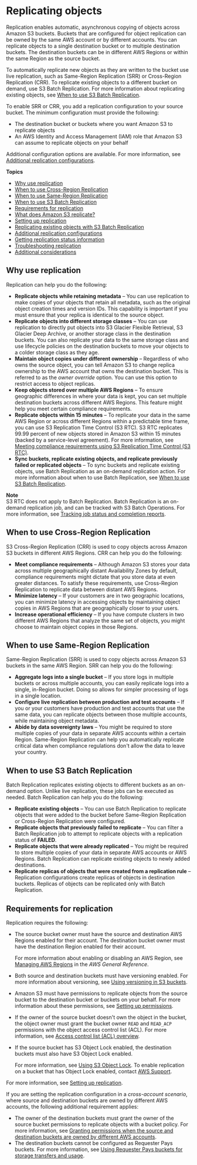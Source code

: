 # Replicating objects<a name="replication"></a>

Replication enables automatic, asynchronous copying of objects across Amazon S3 buckets\. Buckets that are configured for object replication can be owned by the same AWS account or by different accounts\. You can replicate objects to a single destination bucket or to multiple destination buckets\. The destination buckets can be in different AWS Regions or within the same Region as the source bucket\. 

To automatically replicate new objects as they are written to the bucket use live replication, such as Same\-Region Replication \(SRR\) or Cross\-Region Replication \(CRR\)\. To replicate existing objects to a different bucket on demand, use S3 Batch Replication\. For more information about replicating existing objects, see [When to use S3 Batch Replication](#batch-replication-scenario)\.

To enable SRR or CRR, you add a replication configuration to your source bucket\. The minimum configuration must provide the following:
+ The destination bucket or buckets where you want Amazon S3 to replicate objects 
+ An AWS Identity and Access Management \(IAM\) role that Amazon S3 can assume to replicate objects on your behalf

Additional configuration options are available\. For more information, see [Additional replication configurations](replication-additional-configs.md)\.

**Topics**
+ [Why use replication](#replication-scenario)
+ [When to use Cross\-Region Replication](#crr-scenario)
+ [When to use Same\-Region Replication](#srr-scenario)
+ [When to use S3 Batch Replication](#batch-replication-scenario)
+ [Requirements for replication](#replication-requirements)
+ [What does Amazon S3 replicate?](replication-what-is-isnot-replicated.md)
+ [Setting up replication](replication-how-setup.md)
+ [Replicating existing objects with S3 Batch Replication](s3-batch-replication-batch.md)
+ [Additional replication configurations](replication-additional-configs.md)
+ [Getting replication status information](replication-status.md)
+ [Troubleshooting replication](replication-troubleshoot.md)
+ [Additional considerations](replication-and-other-bucket-configs.md)

## Why use replication<a name="replication-scenario"></a>

Replication can help you do the following:
+ **Replicate objects while retaining metadata** – You can use replication to make copies of your objects that retain all metadata, such as the original object creation times and version IDs\. This capability is important if you must ensure that your replica is identical to the source object\.
+ **Replicate objects into different storage classes** – You can use replication to directly put objects into S3 Glacier Flexible Retrieval, S3 Glacier Deep Archive, or another storage class in the destination buckets\. You can also replicate your data to the same storage class and use lifecycle policies on the destination buckets to move your objects to a colder storage class as they age\.
+ **Maintain object copies under different ownership** – Regardless of who owns the source object, you can tell Amazon S3 to change replica ownership to the AWS account that owns the destination bucket\. This is referred to as the *owner override* option\. You can use this option to restrict access to object replicas\.
+ **Keep objects stored over multiple AWS Regions** – To ensure geographic differences in where your data is kept, you can set multiple destination buckets across different AWS Regions\. This feature might help you meet certain compliance requirements\. 
+ **Replicate objects within 15 minutes** – To replicate your data in the same AWS Region or across different Regions within a predictable time frame, you can use S3 Replication Time Control \(S3 RTC\)\. S3 RTC replicates 99\.99 percent of new objects stored in Amazon S3 within 15 minutes \(backed by a service\-level agreement\)\. For more information, see [Meeting compliance requirements using S3 Replication Time Control \(S3 RTC\)](replication-time-control.md)\.
+ **Sync buckets, replicate existing objects, and replicate previously failed or replicated objects** – To sync buckets and replicate existing objects, use Batch Replication as an on\-demand replication action\. For more information about when to use Batch Replication, see [When to use S3 Batch Replication](#batch-replication-scenario)\.

**Note**  
S3 RTC does not apply to Batch Replication\. Batch Replication is an on\-demand replication job, and can be tracked with S3 Batch Operations\. For more information, see [Tracking job status and completion reports](batch-ops-job-status.md)\.

## When to use Cross\-Region Replication<a name="crr-scenario"></a>

S3 Cross\-Region Replication \(CRR\) is used to copy objects across Amazon S3 buckets in different AWS Regions\. CRR can help you do the following:
+ **Meet compliance requirements** – Although Amazon S3 stores your data across multiple geographically distant Availability Zones by default, compliance requirements might dictate that you store data at even greater distances\. To satisfy these requirements, use Cross\-Region Replication to replicate data between distant AWS Regions\.
+ **Minimize latency** – If your customers are in two geographic locations, you can minimize latency in accessing objects by maintaining object copies in AWS Regions that are geographically closer to your users\.
+ **Increase operational efficiency** – If you have compute clusters in two different AWS Regions that analyze the same set of objects, you might choose to maintain object copies in those Regions\.

## When to use Same\-Region Replication<a name="srr-scenario"></a>

Same\-Region Replication \(SRR\) is used to copy objects across Amazon S3 buckets in the same AWS Region\. SRR can help you do the following:
+ **Aggregate logs into a single bucket** – If you store logs in multiple buckets or across multiple accounts, you can easily replicate logs into a single, in\-Region bucket\. Doing so allows for simpler processing of logs in a single location\.
+ **Configure live replication between production and test accounts** – If you or your customers have production and test accounts that use the same data, you can replicate objects between those multiple accounts, while maintaining object metadata\.
+ **Abide by data sovereignty laws** – You might be required to store multiple copies of your data in separate AWS accounts within a certain Region\. Same\-Region Replication can help you automatically replicate critical data when compliance regulations don't allow the data to leave your country\.

## When to use S3 Batch Replication<a name="batch-replication-scenario"></a>

Batch Replication replicates existing objects to different buckets as an on\-demand option\. Unlike live replication, these jobs can be executed as needed\. Batch Replication can help you do the following:
+ **Replicate existing objects** – You can use Batch Replication to replicate objects that were added to the bucket before Same\-Region Replication or Cross\-Region Replication were configured\.
+ **Replicate objects that previously failed to replicate** – You can filter a Batch Replication job to attempt to replicate objects with a replication status of **FAILED**\.
+ **Replicate objects that were already replicated** – You might be required to store multiple copies of your data in separate AWS accounts or AWS Regions\. Batch Replication can replicate existing objects to newly added destinations\.
+ **Replicate replicas of objects that were created from a replication rule** – Replication configurations create replicas of objects in destination buckets\. Replicas of objects can be replicated only with Batch Replication\.

## Requirements for replication<a name="replication-requirements"></a>

Replication requires the following:
+ The source bucket owner must have the source and destination AWS Regions enabled for their account\. The destination bucket owner must have the destination Region enabled for their account\. 

  For more information about enabling or disabling an AWS Region, see [Managing AWS Regions](https://docs.aws.amazon.com/general/latest/gr/rande-manage.html) in the *AWS General Reference*\.
+ Both source and destination buckets must have versioning enabled\. For more information about versioning, see [Using versioning in S3 buckets](Versioning.md)\.
+ Amazon S3 must have permissions to replicate objects from the source bucket to the destination bucket or buckets on your behalf\. For more information about these permissions, see [Setting up permissions](setting-repl-config-perm-overview.md)\.
+ If the owner of the source bucket doesn't own the object in the bucket, the object owner must grant the bucket owner `READ` and `READ_ACP` permissions with the object access control list \(ACL\)\. For more information, see [Access control list \(ACL\) overview](acl-overview.md)\. 
+ If the source bucket has S3 Object Lock enabled, the destination buckets must also have S3 Object Lock enabled\. 

  For more information, see [Using S3 Object Lock](object-lock.md)\. To enable replication on a bucket that has Object Lock enabled, contact [AWS Support](https://console.aws.amazon.com/support/home)\.

For more information, see [Setting up replication](replication-how-setup.md)\. 

If you are setting the replication configuration in a *cross\-account scenario*, where source and destination buckets are owned by different AWS accounts, the following additional requirement applies:
+ The owner of the destination buckets must grant the owner of the source bucket permissions to replicate objects with a bucket policy\. For more information, see [Granting permissions when the source and destination buckets are owned by different AWS accounts](setting-repl-config-perm-overview.md#setting-repl-config-crossacct)\.
+ The destination buckets cannot be configured as Requester Pays buckets\. For more information, see [Using Requester Pays buckets for storage transfers and usage](RequesterPaysBuckets.md)\.